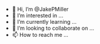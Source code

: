 - 👋 Hi, I’m @JakePMiller
- 👀 I’m interested in ...
- 🌱 I’m currently learning ...
- 💞️ I’m looking to collaborate on ...
- 📫 How to reach me ...

<!---
JakePMiller/JakePMiller is a ✨ special ✨ repository because its `README.md` (this file) appears on your GitHub profile.
You can click the Preview link to take a look at your changes.
--->

